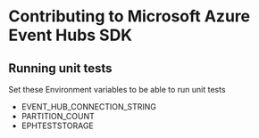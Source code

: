 # Contributing to Microsoft Azure Event Hubs SDK

## Running unit tests
Set these Environment variables to be able to run unit tests
 * EVENT_HUB_CONNECTION_STRING
 * PARTITION_COUNT
 * EPHTESTSTORAGE